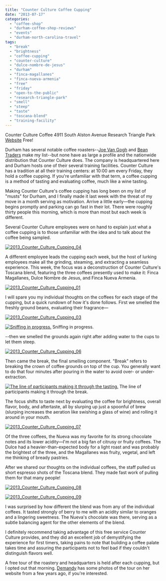 ```yaml
---
title: "Counter Culture Coffee Cupping"
date: "2013-07-17"
categories:
  - "coffee-shop"
  - "durham-coffee-shop-reviews"
  - "events"
  - "durham-north-carolina-travel"
tags:
  - "break"
  - "brightness"
  - "coffee-cupping"
  - "counter-culture"
  - "dulce-nombre-de-jesus"
  - "durham"
  - "finca-magallanes"
  - "finca-nueva-armenia"
  - "free"
  - "friday"
  - "open-to-the-public"
  - "research-triangle-park"
  - "smell"
  - "steep"
  - "taste"
  - "toscana-blend"
  - "training-facility"
---
```


Counter Culture Coffee 4911 South Alston Avenue Research Triangle Park [Website](http://counterculturecoffee.com/education/coffee-cupping) Free!

Durham has several notable coffee roasters--[Joe Van Gogh](http://www.joevangogh.com/) and [Bean Traders](http://www.beantraderscoffee.com/) make my list--but none have as large a profile and the nationwide distribution that Counter Culture does. The company is headquartered here and Durham hosts one of their several training facilities. Counter Culture has a tradition at all their training centers: at 10:00 am every Friday, they hold a coffee cupping. If you're unfamiliar with that term, a coffee cupping is a method of tasting and evaluating coffee, much like a wine tasting.

Making Counter Culture's coffee cupping has long been on my list of "musts" for Durham, and I finally made it last week with the threat of my move in a month serving as motivation. Arrive a little early—the cupping begins promptly and parking can go fast in their lot. There were roughly thirty people this morning, which is more than most but each week is different.

Several Counter Culture employees were on hand to explain just what a coffee cupping is to those unfamiliar with the idea and to talk about the coffee being sampled.

[![2013_Counter_Culture_Cupping_04](http://s3.amazonaws.com/thegourmez-wpmedia/2013/07/2013_Counter_Culture_Cupping_04-500x332.jpg)](http://www.rebeccagomezfarrell.com/2013/07/counter-culture-coffee-cupping/2013_counter_culture_cupping_04/)

A different employee leads the cupping each week, but the host of lurking employees make all the grinding, steaming, and extracting a seamless experience. This week, the focus was a deconstruction of Counter Culture's Toscana blend, featuring the three coffees presently used to make it: Finca Magallanes, Dulce Nombre de Jesus, and Finca Nueva Armenia.

[![2013_Counter_Culture_Cupping_01](http://s3.amazonaws.com/thegourmez-wpmedia/2013/07/2013_Counter_Culture_Cupping_01-500x332.jpg)](http://www.rebeccagomezfarrell.com/2013/07/counter-culture-coffee-cupping/2013_counter_culture_cupping_01/)

I will spare you my individual thoughts on the coffees for each stage of the cupping, but a quick rundown of how it's done follows. First we smelled the freshly ground beans, evaluating their fragrance—

[![2013_Counter_Culture_Cupping_03](http://s3.amazonaws.com/thegourmez-wpmedia/2013/07/2013_Counter_Culture_Cupping_03-500x332.jpg)](http://www.rebeccagomezfarrell.com/2013/07/counter-culture-coffee-cupping/2013_counter_culture_cupping_03/)




<div class="caption">

[![Sniffing in progress.](http://s3.amazonaws.com/thegourmez-wpmedia/2013/07/2013_Counter_Culture_Cupping_02-500x332.jpg)](http://www.rebeccagomezfarrell.com/2013/07/counter-culture-coffee-cupping/2013_counter_culture_cupping_02/) Sniffing in progress.</div>


\--then we smelled the grounds again right after adding water to the cups to let them steep.

[![2013_Counter_Culture_Cupping_06](http://s3.amazonaws.com/thegourmez-wpmedia/2013/07/2013_Counter_Culture_Cupping_06-500x332.jpg)](http://www.rebeccagomezfarrell.com/2013/07/counter-culture-coffee-cupping/2013_counter_culture_cupping_06/)

Then came the break, the final smelling component. "Break" refers to breaking the crown of coffee grounds on top of the cup. You generally want to do that four minutes after pouring in the water to avoid over- or under-extraction.




<div class="caption">

[![The line of participants making it through the tasting.](http://s3.amazonaws.com/thegourmez-wpmedia/2013/07/2013_Counter_Culture_Cupping_05-500x332.jpg)](http://www.rebeccagomezfarrell.com/2013/07/counter-culture-coffee-cupping/2013_counter_culture_cupping_05/) The line of participants making it through the break.</div>


The focus shifts to taste next by evaluating the coffee for brightness, overall flavor, body, and aftertaste, all by slurping up just a spoonful of brew (slurping increases the aeration like swishing a glass of wine) and rolling it around in your mouth.

[![2013_Counter_Culture_Cupping_07](http://s3.amazonaws.com/thegourmez-wpmedia/2013/07/2013_Counter_Culture_Cupping_07-332x500.jpg)](http://www.rebeccagomezfarrell.com/2013/07/counter-culture-coffee-cupping/2013_counter_culture_cupping_07/)

Of the three coffees, the Nueva was my favorite for its strong chocolate notes and its lower acidity—I'm not a big fan of citrusy or fruity coffees. The Dulce had a heavier-than-expected body for a light roast and was probably the brightest of the three, and the Magallanes was fruity, vegetal, and left me thinking of bready pastries.

After we shared our thoughts on the individual coffees, the staff pulled us short espresso shots of the Toscana blend. They made fast work of pulling them for that many people!

[![2013_Counter_Culture_Cupping_08](http://s3.amazonaws.com/thegourmez-wpmedia/2013/07/2013_Counter_Culture_Cupping_08-500x332.jpg)](http://www.rebeccagomezfarrell.com/2013/07/counter-culture-coffee-cupping/2013_counter_culture_cupping_08/)

[![2013_Counter_Culture_Cupping_09](http://s3.amazonaws.com/thegourmez-wpmedia/2013/07/2013_Counter_Culture_Cupping_09-500x332.jpg)](http://www.rebeccagomezfarrell.com/2013/07/counter-culture-coffee-cupping/2013_counter_culture_cupping_09/)

I was surprised by how different the blend was from any of the individual coffees. It tasted strongly of berry to me with an acidity similar to oranges and a lingering sweetness. The Nueva's chocolate was there, serving as a subtle balancing agent for the other elements of the blend.

I definitely recommend taking advantage of this free service Counter Culture provides, and they did an excellent job of demystifying the experience for first timers, taking pains to note that building a coffee palate takes time and assuring the participants not to feel bad if they couldn't distinguish flavors well.

A free tour of the roastery and headquarters is held after each cupping, but I opted out that morning. [Demandy](http://demandy.com/counter-culture-coffee/) has some photos of the tour on her website from a few years ago, if you're interested.
